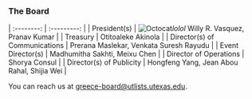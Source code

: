 ### The Board


| :--------: | :---------: |
| President(s) | ![Octocat](https://assets-cdn.github.com/images/icons/emoji/octocat.png)*lolol*   Willy R. Vasquez, Pranav Kumar |
| Treasury | Otitoaleke Akinola |
| Director(s) of Communications | Prerana Maslekar, Venkata Suresh Rayudu |
| Event Director(s) | Madhumitha Sakhti, Meixu Chen |
| Director of Operations | Shorya Consul |
| Director(s) of Publicity | Hongfeng Yang, Jean Abou Rahal, Shijia Wei |

You can reach us at [greece-board@utlists.utexas.edu](mailto:greece-board@utlists.utexas.edu).
